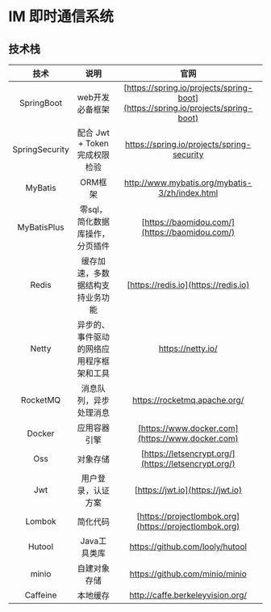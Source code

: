 # IM 即时通信系统


## 技术栈

|       技术       |              说明               |                             官网                             |
|:--------------:|:-----------------------------:|:------------------------------------------------------------:|
|   SpringBoot   |           web开发必备框架           | [https://spring.io/projects/spring-boot](https://spring.io/projects/spring-boot) |
| SpringSecurity |               配合 Jwt + Token 完成权限检验                |                              https://spring.io/projects/spring-security                              |
|    MyBatis     |             ORM框架             |        http://www.mybatis.org/mybatis-3/zh/index.html        |
|  MyBatisPlus   |       零sql，简化数据库操作，分页插件       |        [https://baomidou.com/](https://baomidou.com/)        |
|     Redis      |       缓存加速，多数据结构支持业务功能        |             [https://redis.io](https://redis.io)             |
|     Netty      | 异步的、事件驱动的网络应用程序框架和工具 |                              https://netty.io/                              |
|    RocketMQ    |          消息队列，异步处理消息          |              https://rocketmq.apache.org/            |
|     Docker     |            应用容器引擎             |       [https://www.docker.com](https://www.docker.com)       |
|      Oss       |             对象存储              |     [https://letsencrypt.org/](https://letsencrypt.org/)     |
|      Jwt       |           用户登录，认证方案           |               [https://jwt.io](https://jwt.io)               |
|     Lombok     |             简化代码              |    [https://projectlombok.org](https://projectlombok.org)    |
|     Hutool     |           Java工具类库            |               https://github.com/looly/hutool                |
|     minio      |            自建对象存储             |                https://github.com/minio/minio                |
|      Caffeine          |          本地缓存                     |                      http://caffe.berkeleyvision.org/                                        |
